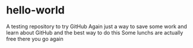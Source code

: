 # hello-world
A testing repository to try GitHub
Again just a way to save some work and learn about
GitHub and the best way to do this
Some lunchs are actually free
there you go again
